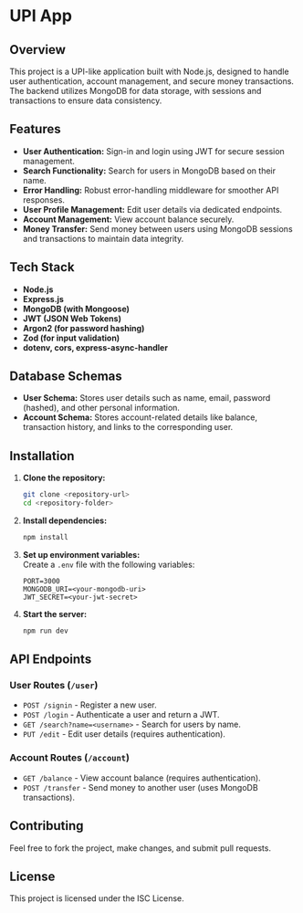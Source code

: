 # UPI App

## Overview

This project is a UPI-like application built with Node.js, designed to handle user authentication, account management, and secure money transactions. The backend utilizes MongoDB for data storage, with sessions and transactions to ensure data consistency.

## Features

- **User Authentication:** Sign-in and login using JWT for secure session management.
- **Search Functionality:** Search for users in MongoDB based on their name.
- **Error Handling:** Robust error-handling middleware for smoother API responses.
- **User Profile Management:** Edit user details via dedicated endpoints.
- **Account Management:** View account balance securely.
- **Money Transfer:** Send money between users using MongoDB sessions and transactions to maintain data integrity.

## Tech Stack

- **Node.js**
- **Express.js**
- **MongoDB (with Mongoose)**
- **JWT (JSON Web Tokens)**
- **Argon2 (for password hashing)**
- **Zod (for input validation)**
- **dotenv, cors, express-async-handler**

## Database Schemas

- **User Schema:** Stores user details such as name, email, password (hashed), and other personal information.
- **Account Schema:** Stores account-related details like balance, transaction history, and links to the corresponding user.

## Installation

1. **Clone the repository:**
   ```bash
   git clone <repository-url>
   cd <repository-folder>
   ```
2. **Install dependencies:**
   ```bash
   npm install
   ```
3. **Set up environment variables:**\
   Create a `.env` file with the following variables:
   ```env
   PORT=3000
   MONGODB_URI=<your-mongodb-uri>
   JWT_SECRET=<your-jwt-secret>
   ```
4. **Start the server:**
   ```bash
   npm run dev
   ```

## API Endpoints

### User Routes (`/user`)

- `POST /signin` - Register a new user.
- `POST /login` - Authenticate a user and return a JWT.
- `GET /search?name=<username>` - Search for users by name.
- `PUT /edit` - Edit user details (requires authentication).

### Account Routes (`/account`)

- `GET /balance` - View account balance (requires authentication).
- `POST /transfer` - Send money to another user (uses MongoDB transactions).

## Contributing

Feel free to fork the project, make changes, and submit pull requests.

## License

This project is licensed under the ISC License.

